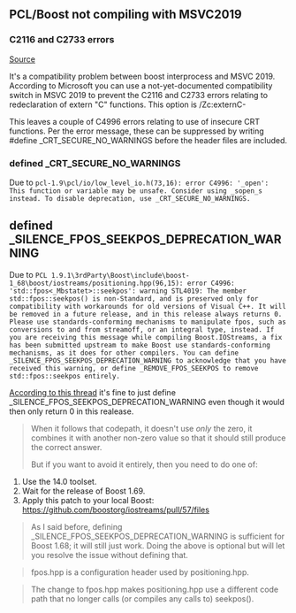## PCL/Boost not compiling with MSVC2019

### C2116 and C2733 errors

[Source](https://stackoverflow.com/a/63268912)

It's a compatibility problem between boost interprocess and MSVC 2019. According to Microsoft you can use a not-yet-documented 
compatibility switch in MSVC 2019 to prevent the C2116 and C2733 errors relating to redeclaration of extern "C" functions. This 
option is /Zc:externC-

This leaves a couple of C4996 errors relating to use of insecure CRT functions. Per the error message, these can be suppressed 
by writing #define _CRT_SECURE_NO_WARNINGS before the header files are included.

### defined _CRT_SECURE_NO_WARNINGS

Due to `pcl-1.9\pcl/io/low_level_io.h(73,16): error C4996: '_open': This function or variable may be unsafe. Consider using _sopen_s instead. To disable deprecation, use _CRT_SECURE_NO_WARNINGS.`

## defined _SILENCE_FPOS_SEEKPOS_DEPRECATION_WARNING 

Due to `PCL 1.9.1\3rdParty\Boost\include\boost-1_68\boost/iostreams/positioning.hpp(96,15): error C4996: 'std::fpos<_Mbstatet>::seekpos': warning STL4019: The member std::fpos::seekpos() is non-Standard, and is preserved only for compatibility with workarounds for old versions of Visual C++. It will be removed in a future release, and in this release always returns 0. Please use standards-conforming mechanisms to manipulate fpos, such as conversions to and from streamoff, or an integral type, instead. If you are receiving this message while compiling Boost.IOStreams, a fix has been submitted upstream to make Boost use standards-conforming mechanisms, as it does for other compilers. You can define _SILENCE_FPOS_SEEKPOS_DEPRECATION_WARNING to acknowledge that you have received this warning, or define _REMOVE_FPOS_SEEKPOS to remove std::fpos::seekpos entirely.`

[According to this thread](http://boost.2283326.n4.nabble.com/Error-building-Spirit-parser-in-VS2017-td4705782.html) it's
fine to just define _SILENCE_FPOS_SEEKPOS_DEPRECATION_WARNING even though it would then only return 0 in this realease.
> When it follows that codepath, it doesn't use _only_ the zero, it combines it with another non-zero value so that
> it should still produce the correct answer. 
>
> But if you want to avoid it entirely, then you need to do one of:

1. Use the 14.0 toolset.
2. Wait for the release of Boost 1.69.
3. Apply this patch to your local Boost: https://github.com/boostorg/iostreams/pull/57/files

> As I said before, defining _SILENCE_FPOS_SEEKPOS_DEPRECATION_WARNING is
> sufficient for Boost 1.68; it will still just work.  Doing the above is optional but will let you resolve the issue without defining that.

> fpos.hpp is a configuration header used by positioning.hpp.

> The change to fpos.hpp makes positioning.hpp use a different code path that no longer calls (or compiles any calls to) seekpos().